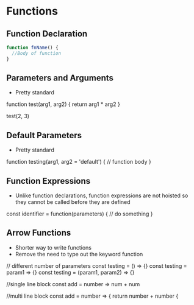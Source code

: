 # Functions

## Function Declaration
  ```javascript
  function fnName() {
    //Body of function
  }
  ```
  
## Parameters and Arguments
  - Pretty standard

  function test(arg1, arg2) {
    return arg1 * arg2
  }
  
  test(2, 3)
  
## Default Parameters
  - Pretty standard

  function testing(arg1, arg2 = 'default') {
    // function body
  }
  
## Function Expressions
  - Unlike function declarations, function expressions are not hoisted so they cannot be called before they are defined

  const identifier = function(parameters) {
    // do something
  }
  
## Arrow Functions
  -  Shorter way to write functions
  -  Remove the need to type out the keyword function

  // different number of parameters
  const testing = () => {}
  const testing = param1 => {}
  const testing = (param1, param2) => {}

  //single line block
  const add = number => num + num
  
  //multi line block
  const add = number => {
    return number + number
  {
  
  
  
  
  
  
